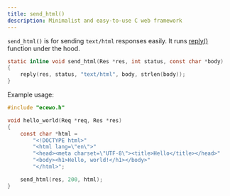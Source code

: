 ```yaml
---
title: send_html()
description: Minimalist and easy-to-use C web framework
---
```


`send_html()` is for sending `text/html` responses easily. It runs [reply()](/api/reply) function under the hood.

```c
static inline void send_html(Res *res, int status, const char *body)
{
    reply(res, status, "text/html", body, strlen(body));
}
```

Example usage:

```c
#include "ecewo.h"

void hello_world(Req *req, Res *res)
{
    const char *html =
        "<!DOCTYPE html>"
        "<html lang=\"en\">"
        "<head><meta charset=\"UTF-8\"><title>Hello</title></head>"
        "<body><h1>Hello, world!</h1></body>"
        "</html>";

    send_html(res, 200, html);
}
```